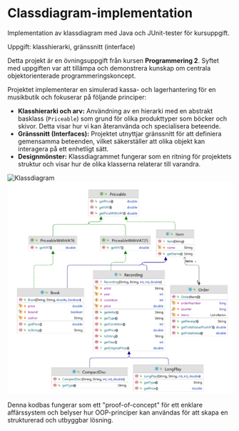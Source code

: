 # Classdiagram-implementation
Implementation av klassdiagram med Java och JUnit-tester för kursuppgift.

Uppgift: klasshierarki, gränssnitt (interface)

Detta projekt är en övningsuppgift från kursen **Programmering 2**. Syftet med uppgiften var att tillämpa och demonstrera kunskap om centrala objektorienterade programmeringskoncept.

Projektet implementerar en simulerad kassa- och lagerhantering för en musikbutik och fokuserar på följande principer:

* **Klasshierarki och arv:** Användning av en hierarki med en abstrakt basklass (`Priceable`) som grund för olika produkttyper som böcker och skivor. Detta visar hur vi kan återanvända och specialisera beteende.
* **Gränssnitt (Interfaces):** Projektet utnyttjar gränssnitt för att definiera gemensamma beteenden, vilket säkerställer att olika objekt kan interagera på ett enhetligt sätt.
* **Designmönster:** Klassdiagrammet fungerar som en ritning för projektets struktur och visar hur de olika klasserna relaterar till varandra.

![Klassdiagram](C:\Users\hp\Documents\GitHub\Classdiagram-implementation\src\Classdiagram.png)
![Klassdiagram](src/ClassDiagram.png)

Denna kodbas fungerar som ett "proof-of-concept" för ett enklare affärssystem och belyser hur OOP-principer kan användas för att skapa en strukturerad och utbyggbar lösning.